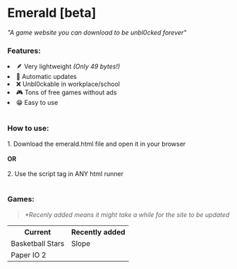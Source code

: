 # Emerald [beta]
<i>"A game website you can download to be unbl0cked forever"</i>
<br>
<h3>Features:</h3>
<li>🪶 Very lightweight <i>(Only 49 bytes!)</i></li>
<li>🔁 Automatic updates</li>
<li>❌ Unbl0ckable in workplace/school</li>
<li>🎮 Tons of free games without ads</li>
<li>😁 Easy to use</li>
<br>
<h3>How to use:</h3>
1. Download the emerald.html file and open it in your browser
<br><br>
<b>OR</b>
<br><br>
2. Use the script tag <code><script src="https://bit.ly/emeraldJS"></script></code> in ANY html runner
<br><br>
<h3>Games:</h3>
<blockquote><i>*Recenly added means it might take a while for the site to be updated</i></blockquote>
<table>
  <tr><th>Current</th><th>Recently added</th></tr>
  <tr><td>Basketball Stars</td><td>Slope</td></tr>
  <tr><td>Paper IO 2</td></tr>
</table>
